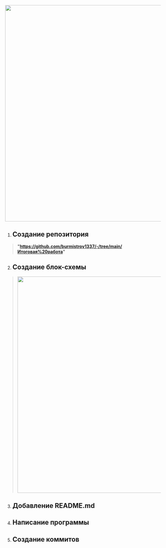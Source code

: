 <img src="https://gbcdn.mrgcdn.ru/uploads/asset/4436779/attachment/d0727427391665233109ec00e116179d.png" width = "700" >

1. ## **Создание репозитория**

>**"https://github.com/burmistrov1337/-/tree/main/Итоговая%20работа"**

2. ## **Создание блок-схемы**

><img src="https://sun9-41.userapi.com/impg/Vrh9HdA5CnYoGMX7ZNVCY_h1to5gdPpj-cP8Lg/TggfCCelNlU.jpg?size=802x928&quality=96&sign=4ee3b66a030d2ee689d8b649d7c704c2&type=album" width = "700">

3. ## **Добавление README.md**

>

4. ## **Написание программы**

>

5. ## **Создание коммитов**

>